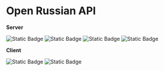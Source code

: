 # Open Russian API

**Server**

![Static Badge](https://img.shields.io/badge/Server-nginx-009639?style=flat-square)
![Static Badge](https://img.shields.io/badge/Script-Python3-%233776AB?style=flat-square)
![Static Badge](https://img.shields.io/badge/Lib-FastAPI-009485?style=flat-square)
![Static Badge](https://img.shields.io/badge/Lib-SQLModel-7E56C2?style=flat-square)

**Client**

![Static Badge](https://img.shields.io/badge/Script-TypeScript-2F74C0?style=flat-square)
![Static Badge](https://img.shields.io/badge/Lib-Next.js-black?style=flat-square)
